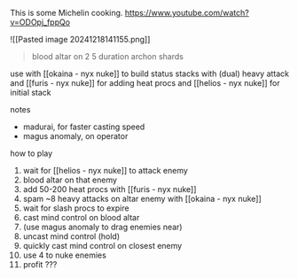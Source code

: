 This is some Michelin cooking.
https://www.youtube.com/watch?v=ODOpj_fppQo

![[Pasted image 20241218141155.png]]
>blood altar on 2
>5 duration archon shards

use with [[okaina - nyx nuke]] to build status stacks with (dual) heavy attack
and [[furis - nyx nuke]] for adding heat procs
and [[helios - nyx nuke]] for initial stack

notes
- madurai, for faster casting speed
- magus anomaly, on operator 

how to play
1. wait for [[helios - nyx nuke]] to attack enemy
2. blood altar on that enemy
3. add 50-200 heat procs with [[furis - nyx nuke]]
4. spam ~8 heavy attacks on altar enemy with [[okaina - nyx nuke]]
5. wait for slash procs to expire
6. cast mind control on blood altar
7. (use magus anomaly to drag enemies near)
8. uncast mind control (hold)
9. quickly cast mind control on closest enemy
10. use 4 to nuke enemies
11. profit ???
